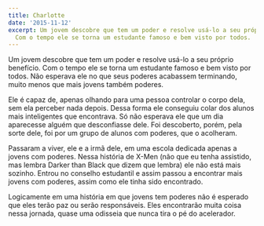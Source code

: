 ```yaml
---
title: Charlotte
date: '2015-11-12'
excerpt: Um jovem descobre que tem um poder e resolve usá-lo a seu próprio benefício.
  Com o tempo ele se torna um estudante famoso e bem visto por todos.
---
```




Um jovem descobre que tem um poder e resolve usá-lo a seu próprio benefício. Com o tempo ele se
torna um estudante famoso e bem visto por todos. Não esperava ele no que seus poderes acabassem
terminando, muito menos que mais jovens também poderes.

Ele é capaz de, apenas olhando para uma pessoa controlar o corpo dela, sem ela perceber nada
depois. Dessa forma ele conseguiu colar dos alunos mais inteligentes que encontrava. Só não
esperava ele que um dia aparecesse alguém que desconfiasse dele. Foi descoberto, porém, pela
sorte dele, foi por um grupo de alunos com poderes, que o acolheram.

Passaram a viver, ele e a irmã dele, em uma escola dedicada apenas a jovens com poderes. Nessa
história de X-Men (não que eu tenha assistido, mas lembra Darker than Black que dizem que lembra)
ele não está mais sozinho. Entrou no conselho estudantil e assim passou a encontrar mais jovens
com poderes, assim como ele tinha sido encontrado.

Logicamente em uma história em que jovens tem poderes não é esperado que eles terão paz ou serão
responsáveis. Eles encontrarão muita coisa nessa jornada, quase uma odisseia que nunca tira o
pé do acelerador.

